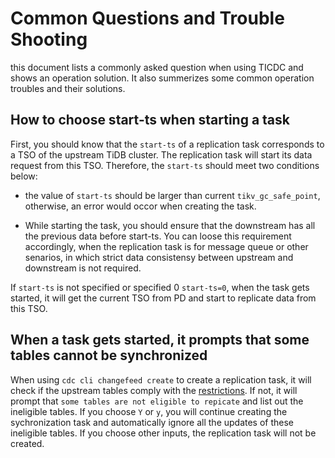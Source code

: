 

# Common Questions and Trouble Shooting

this document lists a commonly asked question when using TICDC and shows an operation solution. It also summerizes some common operation troubles and their solutions.
## How to choose start-ts when starting a task
First, you should know that the `start-ts` of a replication task corresponds to a TSO of the upstream TiDB cluster. The replication task will start its data request from this TSO. Therefore, the `start-ts` should meet two conditions below:
- the value of `start-ts` should be larger than current `tikv_gc_safe_point`, otherwise, an error would occor when creating the task.


- While starting the task, you should ensure that the downstream has all the previous data before start-ts. You can loose this requirement accordingly, when the replication task is for message queue or other senarios, in which strict data consistensy between upstream and downstream is not required.

If `start-ts` is not specified or specified 0 `start-ts=0`, when the task gets started, it will get the current TSO from PD and start to replicate data from this TSO.

## When a task gets started, it prompts that some tables cannot be synchronized

When  using `cdc cli changefeed create` to create a replication task, it will check if the upstream tables comply with the [restrictions](/ticdc/ticdc-overview.md#restrictions). If not, it will prompt that `some tables are not eligible to repicate` and list out the ineligible tables. If you choose `Y` or `y`, you will continue creating the sychronization task and automatically ignore all the updates of these ineligible tables. If you choose other inputs, the replication task will not be created.
